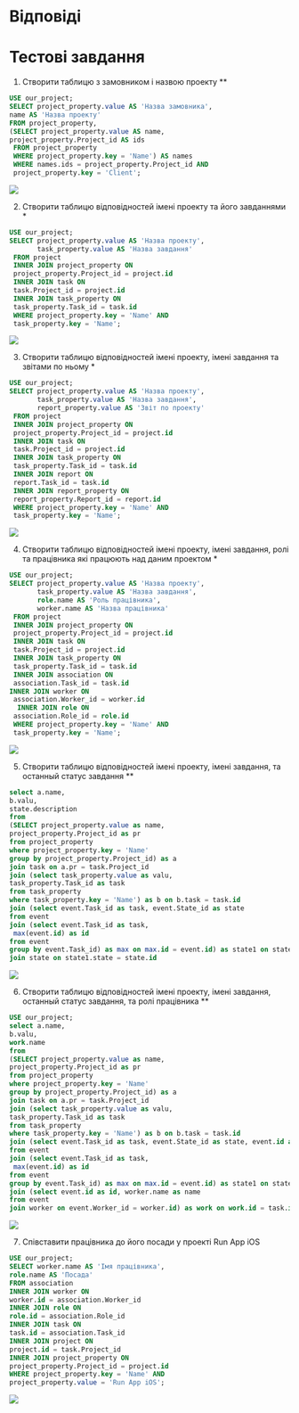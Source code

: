 # Відповіді

# Тестові завдання

1. Створити таблицю з замовником і назвою проекту **

```sql
USE our_project;
SELECT project_property.value AS 'Назва замовника',
name AS 'Назва проекту'
FROM project_property,
(SELECT project_property.value AS name,
project_property.Project_id AS ids
 FROM project_property
 WHERE project_property.key = 'Name') AS names
 WHERE names.ids = project_property.Project_id AND
 project_property.key = 'Client';
```

<img src = './images/exercises/exercise1.PNG'/>

2. Створити таблицю відповідностей імені проекту та його завданнями *

```sql
USE our_project;
SELECT project_property.value AS 'Назва проекту',
	   task_property.value AS 'Назва завдання'
 FROM project
 INNER JOIN project_property ON
 project_property.Project_id = project.id
 INNER JOIN task ON
 task.Project_id = project.id
 INNER JOIN task_property ON
 task_property.Task_id = task.id
 WHERE project_property.key = 'Name' AND
 task_property.key = 'Name';
```

<img src = './images/exercises/exercise2.PNG'/>

3. Створити таблицю відповідностей імені проекту, імені завдання та звітами по ньому *

```sql
USE our_project;
SELECT project_property.value AS 'Назва проекту',
	   task_property.value AS 'Назва завдання',
       report_property.value AS 'Звіт по проекту'
 FROM project
 INNER JOIN project_property ON
 project_property.Project_id = project.id
 INNER JOIN task ON
 task.Project_id = project.id
 INNER JOIN task_property ON
 task_property.Task_id = task.id
 INNER JOIN report ON
 report.Task_id = task.id
 INNER JOIN report_property ON
 report_property.Report_id = report.id
 WHERE project_property.key = 'Name' AND
 task_property.key = 'Name';
```

<img src = './images/exercises/exercise3.PNG'/>

4. Створити таблицю відповідностей імені проекту, імені завдання, ролі та працівника які працюють над даним проектом *

```sql
USE our_project;
SELECT project_property.value AS 'Назва проекту',
	   task_property.value AS 'Назва завдання',
       role.name AS 'Роль працівника',
       worker.name AS 'Назва працівника'
 FROM project
 INNER JOIN project_property ON
 project_property.Project_id = project.id
 INNER JOIN task ON
 task.Project_id = project.id
 INNER JOIN task_property ON
 task_property.Task_id = task.id
 INNER JOIN association ON
 association.Task_id = task.id
INNER JOIN worker ON
 association.Worker_id = worker.id
  INNER JOIN role ON
 association.Role_id = role.id
 WHERE project_property.key = 'Name' AND
 task_property.key = 'Name';
```

<img src = './images/exercises/exercise4.PNG'/>

5. Створити таблицю відповідностей імені проекту, імені завдання, та останный статус завдання **

```sql
select a.name,
b.valu,
state.description
from
(SELECT project_property.value as name,
project_property.Project_id as pr
from project_property
where project_property.key = 'Name'
group by project_property.Project_id) as a
join task on a.pr = task.Project_id
join (select task_property.value as valu,
task_property.Task_id as task
from task_property
where task_property.key = 'Name') as b on b.task = task.id
join (select event.Task_id as task, event.State_id as state
from event
join (select event.Task_id as task,
 max(event.id) as id
from event
group by event.Task_id) as max on max.id = event.id) as state1 on state1.task = task.id
join state on state1.state = state.id
```

<img src = './images/exercises/exercise5.PNG'/>

6. Створити таблицю відповідностей імені проекту, імені завдання, останный статус завдання, та ролі працівника **

```sql
USE our_project;
select a.name,
b.valu,
work.name
from
(SELECT project_property.value as name,
project_property.Project_id as pr
from project_property
where project_property.key = 'Name'
group by project_property.Project_id) as a
join task on a.pr = task.Project_id
join (select task_property.value as valu,
task_property.Task_id as task
from task_property
where task_property.key = 'Name') as b on b.task = task.id
join (select event.Task_id as task, event.State_id as state, event.id as event
from event
join (select event.Task_id as task,
 max(event.id) as id
from event
group by event.Task_id) as max on max.id = event.id) as state1 on state1.task = task.id
join (select event.id as id, worker.name as name
from event
join worker on event.Worker_id = worker.id) as work on work.id = task.id
```

<img src = './images/exercises/exercise6.PNG'/>

7. Співставити працівника до його посади у проекті Run App iOS

```sql
USE our_project;
SELECT worker.name AS 'Імя працівника',
role.name AS 'Посада'
FROM association
INNER JOIN worker ON
worker.id = association.Worker_id
INNER JOIN role ON
role.id = association.Role_id
INNER JOIN task ON
task.id = association.Task_id
INNER JOIN project ON
project.id = task.Project_id
INNER JOIN project_property ON
project_property.Project_id = project.id
WHERE project_property.key = 'Name' AND
project_property.value = 'Run App iOS';

```

<img src = './images/exercises/exercise7.PNG'/>
